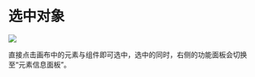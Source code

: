 # 选中对象

![](http://qn.media.epub360.com/materials/origin/eefb02c84fa433570f25b45652310431_origin.png)

直接点击画布中的元素与组件即可选中，选中的同时，右侧的功能面板会切换至“元素信息面板”。
